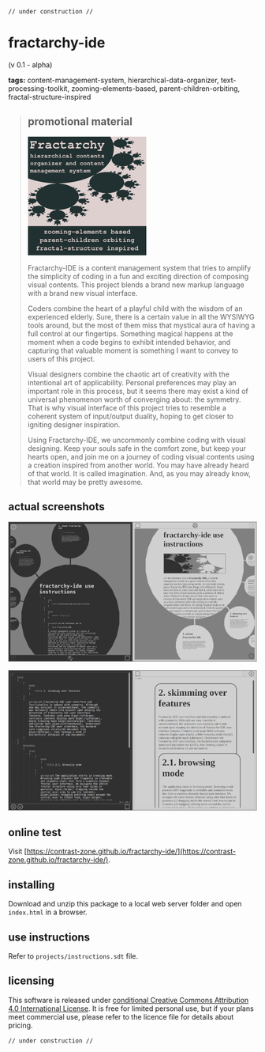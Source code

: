     // under construction //

# fractarchy-ide

(v 0.1 - alpha)

**tags:** content-management-system, hierarchical-data-organizer, text-processing-toolkit, zooming-elements-based, parent-children-orbiting, fractal-structure-inspired

> ## promotional material
> 
> ![](media/ad.png)
> 
> Fractarchy-IDE is a content management system that tries to amplify the simplicity of coding in a fun and exciting direction of composing visual contents. This project blends a brand new markup language with a brand new visual interface.
> 
> Coders combine the heart of a playful child with the wisdom of an experienced elderly. Sure, there is a certain value in all the WYSIWYG tools around, but the most of them miss that mystical aura of having a full control at our fingertips. Something magical happens at the moment when a code begins to exhibit intended behavior, and capturing that valuable moment is something I want to convey to users of this project.
> 
> Visual designers combine the chaotic art of creativity with the intentional art of applicability. Personal preferences may play an important role in this process, but it seems there may exist a kind of universal phenomenon worth of converging about: the symmetry. That is why visual interface of this project tries to resemble a coherent system of input/output duality, hoping to get closer to igniting designer inspiration.
> 
> Using Fractarchy-IDE, we uncommonly combine coding with visual designing. Keep your souls safe in the comfort zone, but keep your hearts open, and join me on a journey of coding visual contents using a creation inspired from another world. You may have already heard of that world. It is called imagination. And, as you may already know, that world may be pretty awesome.

## actual screenshots
        
![](media/ssh1.png)

![](media/ssh2.png)

## online test

Visit [https://contrast-zone.github.io/fractarchy-ide/](https://contrast-zone.github.io/fractarchy-ide/).

## installing

Download and unzip this package to a local web server folder and open `index.html` in a browser.

## use instructions

Refer to `projects/instructions.sdt` file.

## licensing

This software is released under [conditional Creative Commons Attribution 4.0 International License](LICENSE). It is free for limited personal use, but if your plans meet commercial use, please refer to the licence file for details about pricing.

    // under construction //

